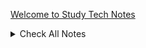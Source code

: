 [Welcome to Study Tech Notes](/)

<details>
<summary>Check All Notes</summary>

<li><a href="./Notes/2023/Git-Notes-2023.md">Git Notes</a></li><li><a href="./Notes/2023/Docker-Notes-2023.md">Docker Notes</a></li>
 
</details>
  
